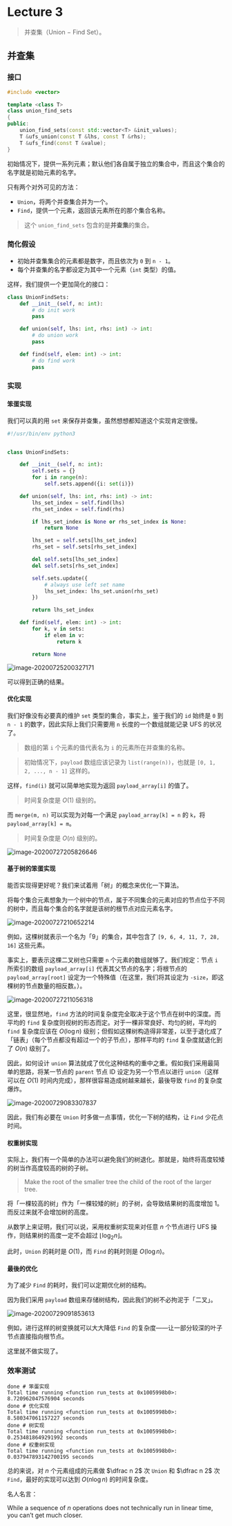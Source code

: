# Lecture 3

> 并查集（Union − Find Set）。

## 并查集

### 接口

```cpp
#include <vector>

template <class T>
class union_find_sets
{
public:
    union_find_sets(const std::vector<T> &init_values);
    T &ufs_union(const T &lhs, const T &rhs);
    T &ufs_find(const T &value);
}
```

初始情况下，提供一系列元素；默认他们各自属于独立的集合中，而且这个集合的名字就是初始元素的名字。

只有两个对外可见的方法：

* `Union`，将两个并查集合并为一个。
* `Find`，提供一个元素，返回该元素所在的那个集合名称。

> 这个 `union_find_sets` 包含的是**并查集**的集合。

### 简化假设

* 初始并查集集合的元素都是数字，而且依次为 `0` 到 `n - 1`。
* 每个并查集的名字都设定为其中一个元素（`int` 类型）的值。

这样，我们提供一个更加简化的接口：

```python
class UnionFindSets:
    def __init__(self, n: int):
        # do init work
        pass

    def union(self, lhs: int, rhs: int) -> int:
        # do union work
        pass

    def find(self, elem: int) -> int:
        # do find work
        pass
```

### 实现

#### 笨蛋实现

我们可以真的用 `set` 来保存并查集，虽然想想都知道这个实现肯定很慢。

```python
#!/usr/bin/env python3


class UnionFindSets:

    def __init__(self, n: int):
        self.sets = {}
        for i in range(n):
            self.sets.append({i: set(i)})

    def union(self, lhs: int, rhs: int) -> int:
        lhs_set_index = self.find(lhs)
        rhs_set_index = self.find(rhs)

        if lhs_set_index is None or rhs_set_index is None:
            return None

        lhs_set = self.sets[lhs_set_index]
        rhs_set = self.sets[rhs_set_index]

        del self.sets[lhs_set_index]
        del self.sets[rhs_set_index]

        self.sets.update({
            # always use left set name
            lhs_set_index: lhs_set.union(rhs_set)
        })

        return lhs_set_index

    def find(self, elem: int) -> int:
        for k, v in sets:
            if elem in v:
                return k

        return None
```

![image-20200725200327171](Union-Find.assets/image-20200725200327171.png)

可以得到正确的结果。

#### 优化实现

我们好像没有必要真的维护 `set` 类型的集合，事实上，鉴于我们的 `id` 始终是 `0` 到 `n - 1` 的数字，因此实际上我们只需要用 `n` 长度的一个数组就能记录 UFS 的状况了。

> 数组的第 `i` 个元素的值代表名为 `i` 的元素所在并查集的名称。

> 初始情况下，`payload` 数组应该记录为 `list(range(n))`，也就是 `[0, 1, 2, ..., n - 1]` 这样的。

这样，`find(i)` 就可以简单地实现为返回 `payload_array[i]` 的值了。

> 时间复杂度是 $O(1)$ 级别的。

而 `merge(m, n)` 可以实现为对每一个满足 `payload_array[k] = n` 的 `k`，将 `payload_array[k] = m`。

> 时间复杂度是 $O(n)$ 级别的。

![image-20200727205826646](Union-Find.assets/image-20200727205826646.png)

#### 基于树的笨蛋实现

能否实现得更好呢？我们来试着用「树」的概念来优化一下算法。

将每个集合元素想象为一个树中的节点，属于不同集合的元素对应的节点位于不同的树中，而且每个集合的名字就是该树的根节点对应元素名字。

![image-20200727210652214](Union-Find.assets/image-20200727210652214.png)

例如，这棵树就表示一个名为「9」的集合，其中包含了 `[9, 6, 4, 11, 7, 28, 16]` 这些元素。

事实上，要表示这棵二叉树也只需要 `n` 个元素的数组就够了。我们规定：节点 `i` 所索引的数组 `payload_array[i]` 代表其父节点的名字；将根节点的 `payload_array[root]` 设定为一个特殊值（在这里，我们将其设定为 `-size`，即这棵树的节点数量的相反数。）。

![image-20200727211056318](Union-Find.assets/image-20200727211056318.png)

这里，很显然地，`find` 方法的时间复杂度完全取决于这个节点在树中的深度。而平均的 `find` 复杂度则视树的形态而定。对于一棵非常良好、均匀的树，平均的 `find` 复杂度应该在 $O(\log n)$ 级别；但假如这棵树构造得非常差，以至于退化成了「链表」（每个节点都没有超过一个的子节点），那样平均的 `find` 复杂度就退化到了 $O(n)$ 级别了。

因此，如何设计 `union` 算法就成了优化这种结构的重中之重。假如我们采用最简单的思路，将某一节点的 `parent` 节点 ID 设定为另一个节点以进行 `union`（这样可以在 $O(1)$ 时间内完成），那样很容易造成树越来越长，最後导致 `find` 的复杂度爆炸。

![image-20200729083307837](Union-Find.assets/image-20200729083307837.png)

因此，我们有必要在 `Union` 时多做一点事情，优化一下树的结构，让 `Find` 少花点时间。

#### 权重树实现

实际上，我们有一个简单的办法可以避免我们的树退化。那就是，始终将高度较矮的树当作高度较高的树的子树。

> Make the root of the smaller tree the child of the root of the larger tree.

将「一棵较高的树」作为「一棵较矮的树」的子树，会导致结果树的高度增加 1。而反过来就不会增加树的高度。

从数学上来证明，我们可以说，采用权重树实现来对任意 $n$ 个节点进行 UFS 操作，则结果树的高度一定不会超过 $\lfloor \log_2 n \rfloor$。

此时，`Union` 的耗时是 $O(1)$，而 `Find` 的耗时则是 $O(\log n)$。

#### 最後的优化

为了减少 `Find` 的耗时，我们可以定期优化树的结构。

因为我们采用 `payload` 数组来存储树结构，因此我们的树不必拘泥于「二叉」。

![image-20200729091853613](Union-Find.assets/image-20200729091853613.png)

例如，进行这样的树变换就可以大大降低 `Find` 的复杂度——让一部分较深的叶子节点直接指向根节点。

这里就不做实现了。

### 效率测试

```shell
done # 笨蛋实现
Total time running <function run_tests at 0x1005998b0>: 8.720962047576904 seconds
done # 优化实现
Total time running <function run_tests at 0x1005998b0>: 8.580347061157227 seconds
done # 树实现
Total time running <function run_tests at 0x1005998b0>: 0.2534818649291992 seconds
done # 权重树实现
Total time running <function run_tests at 0x1005998b0>: 0.037947893142700195 seconds
```

总的来说，对 $n$ 个元素组成的元素做 $\dfrac n 2$ 次 `Union` 和 $\dfrac n 2$ 次 `Find`，最好的实现可以达到 $O(n \log n)$ 的时间复杂度。

名人名言：

While a sequence of $n$ operations does not technically run in linear time, you can’t get much closer.

